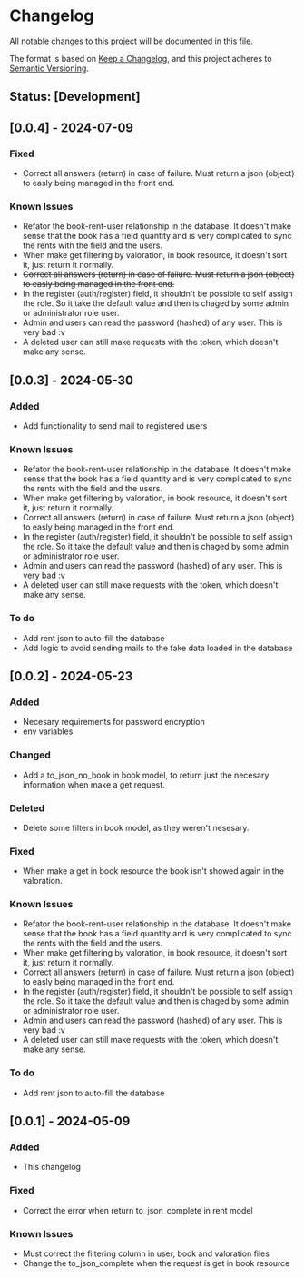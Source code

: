 # Changelog

All notable changes to this project will be documented in this file.

The format is based on [Keep a Changelog](https://keepachangelog.com/en/1.0.0/), and this project adheres to [Semantic Versioning](https://semver.org/spec/v2.0.0.html).

## Status: [Development]

## [0.0.4] - 2024-07-09

### Fixed

- Correct all answers (return) in case of failure. Must return a json (object) to easly being managed in the front end.

### Known Issues

- Refator the book-rent-user relationship in the database. It doesn't make sense that the book has a field quantity and is very complicated to sync the rents with the field and the users.
- When make get filtering by valoration, in book resource, it doesn't sort it, just return it normally.
- ~~Correct all answers (return) in case of failure. Must return a json (object) to easly being managed in the front end.~~
- In the register (auth/register) field, it shouldn't be possible to self assign the role. So it take the default value and then is chaged by some admin or administrator role user.
- Admin and users can read the password (hashed) of any user. This is very bad :v
- A deleted user can still make requests with the token, which doesn't make any sense.

## [0.0.3] - 2024-05-30

### Added

- Add functionality to send mail to registered users

### Known Issues

- Refator the book-rent-user relationship in the database. It doesn't make sense that the book has a field quantity and is very complicated to sync the rents with the field and the users.
- When make get filtering by valoration, in book resource, it doesn't sort it, just return it normally.
- Correct all answers (return) in case of failure. Must return a json (object) to easly being managed in the front end.
- In the register (auth/register) field, it shouldn't be possible to self assign the role. So it take the default value and then is chaged by some admin or administrator role user.
- Admin and users can read the password (hashed) of any user. This is very bad :v
- A deleted user can still make requests with the token, which doesn't make any sense.

### To do

- Add rent json to auto-fill the database
- Add logic to avoid sending mails to the fake data loaded in the database

## [0.0.2] - 2024-05-23

### Added

- Necesary requirements for password encryption
- env variables

### Changed

- Add a to_json_no_book in book model, to return just the necesary information when make a get request.

### Deleted

- Delete some filters in book model, as they weren't nesesary.

### Fixed

- When make a get in book resource the book isn't showed again in the valoration.

### Known Issues

- Refator the book-rent-user relationship in the database. It doesn't make sense that the book has a field quantity and is very complicated to sync the rents with the field and the users.
- When make get filtering by valoration, in book resource, it doesn't sort it, just return it normally.
- Correct all answers (return) in case of failure. Must return a json (object) to easly being managed in the front end.
- In the register (auth/register) field, it shouldn't be possible to self assign the role. So it take the default value and then is chaged by some admin or administrator role user.
- Admin and users can read the password (hashed) of any user. This is very bad :v
- A deleted user can still make requests with the token, which doesn't make any sense.

### To do

- Add rent json to auto-fill the database

## [0.0.1] - 2024-05-09

### Added

- This changelog

### Fixed

- Correct the error when return to_json_complete in rent model

### Known Issues

- Must correct the filtering column in user, book and valoration files
- Change the to_json_complete when the request is get in book resource
